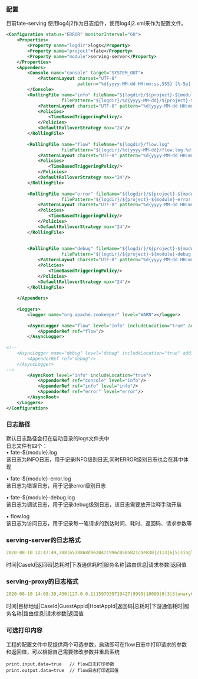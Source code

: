 ### 配置
目前fate-serving 使用log4j2作为日志组件，使用log4j2.xml来作为配置文件。
```xml
<Configuration status="ERROR" monitorInterval="60">
    <Properties>
        <Property name="logdir">logs</Property>
        <Property name="project">fate</Property>
        <Property name="module">serving-server</Property>
    </Properties>
    <Appenders>
        <Console name="console" target="SYSTEM_OUT">
            <PatternLayout charset="UTF-8"
                           pattern="%d{yyyy-MM-dd HH:mm:ss,SSS} [%-5p] %c{1.}(%F:%L) - %m%n"/>
        </Console>
        <RollingFile name="info" fileName="${logdir}/${project}-${module}.log"
                     filePattern="${logdir}/%d{yyyy-MM-dd}/${project}-${module}.log.%d{yyyy-MM-dd}">
            <PatternLayout charset="UTF-8" pattern="%d{yyyy-MM-dd HH:mm:ss,SSS} [%-5p] %c{1.}(%F:%L) - %m%n"/>
            <Policies>
                <TimeBasedTriggeringPolicy/>
            </Policies>
            <DefaultRolloverStrategy max="24"/>
        </RollingFile>
​
        <RollingFile name="flow" fileName="${logdir}/flow.log"
                     filePattern="${logdir}/%d{yyyy-MM-dd}/flow.log.%d{yyyy-MM-dd}.log">
            <PatternLayout charset="UTF-8" pattern="%d{yyyy-MM-dd HH:mm:ss,SSS}|%m%n"/>
            <Policies>
                <TimeBasedTriggeringPolicy/>
            </Policies>
            <DefaultRolloverStrategy max="24"/>
        </RollingFile>
​
        <RollingFile name="error" fileName="${logdir}/${project}-${module}-error.log"
                     filePattern="${logdir}/${project}-${module}-error.log.%d{yyyy-MM-dd}.log">
            <PatternLayout charset="UTF-8" pattern="%d{yyyy-MM-dd HH:mm:ss,SSS} [%-5p] %c{1.}(%F:%L) - %m%n"/>
            <Policies>
                <TimeBasedTriggeringPolicy/>
            </Policies>
            <DefaultRolloverStrategy max="24"/>
        </RollingFile>
​
​
        <RollingFile name="debug" fileName="${logdir}/${project}-${module}-debug.log"
                     filePattern="${logdir}/${project}-${module}-debug.log.%d{yyyy-MM-dd}.log">
            <PatternLayout charset="UTF-8" pattern="%d{yyyy-MM-dd HH:mm:ss,SSS} [%-5p] %c{1.}(%F:%L) - %m%n"/>
            <Policies>
                <TimeBasedTriggeringPolicy/>
            </Policies>
            <DefaultRolloverStrategy max="24"/>
        </RollingFile>
​
    </Appenders>
​
    <Loggers>
        <logger name="org.apache.zookeeper" level="WARN"></logger>
​
        <AsyncLogger name="flow" level="info" includeLocation="true" additivity="true">
            <AppenderRef ref="flow"/>
        </AsyncLogger>
​
<!--
    <AsyncLogger name="debug" level="debug" includeLocation="true" additivity="false">
        <AppenderRef ref="debug"/>
    </AsyncLogger>
-->
        <AsyncRoot level="info" includeLocation="true">
            <AppenderRef ref="console" level="info"/>
            <AppenderRef ref="info" level="info"/>
            <AppenderRef ref="error" level="error"/>
        </AsyncRoot>
    </Loggers>
</Configuration>
```
### 日志路径
默认日志路径会打在启动目录的logs文件夹中  
日志文件有四个：  
•	fate-${module}.log  
该日志为INFO日志，用于记录INFO级别日志,同时ERROR级别日志也会在其中体现

•	fate-${module}-error.log  
该日志为错误日志，用于记录error级别日志

•	fate-${module}-debug.log  
该日志为调试日志，用于记录debug级别日志，该日志需要放开注释手动开启

•	flow.log   
该日志为访问日志，用于记录每一笔请求的到达时间、耗时、返回码、请求参数等

### serving-server的日志格式
```yml
2020-08-10 12:47:49,708|6578868d962047c996c0505821cae830|2113|6|5|singleInference|127.0.0.1:8879||
```
时间|CaseId|返回码|总耗时|下游通信耗时|服务名称|路由信息|请求参数|返回值

### serving-proxy的日志格式
```yml
2020-08-10 14:08:39,430|127.0.0.1|1597039719427|9999|10000|0|3|3|unaryCall|127.0.0.1:8869||
```
时间|目标地址|CaseId|GuestAppId|HostAppId|返回码|总耗时|下游通信耗时|服务名称|路由信息|请求参数|返回值

### 可选打印内容
工程的配置文件中现提供两个可选参数，启动即可在flow日志中打印请求的参数和返回值，可以根据自己需要修改参数并重启系统
```properties
print.input.data=true   // flow日志打印参数
print.output.data=true  // flow日志打印返回值
```